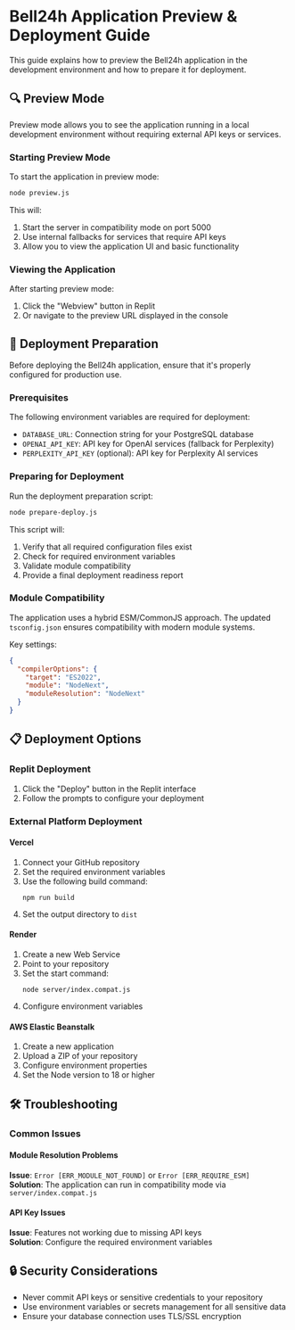 # Bell24h Application Preview & Deployment Guide

This guide explains how to preview the Bell24h application in the development environment and how to prepare it for deployment.

## 🔍 Preview Mode

Preview mode allows you to see the application running in a local development environment without requiring external API keys or services.

### Starting Preview Mode

To start the application in preview mode:

```bash
node preview.js
```

This will:
1. Start the server in compatibility mode on port 5000
2. Use internal fallbacks for services that require API keys
3. Allow you to view the application UI and basic functionality

### Viewing the Application

After starting preview mode:
1. Click the "Webview" button in Replit
2. Or navigate to the preview URL displayed in the console

## 🚀 Deployment Preparation

Before deploying the Bell24h application, ensure that it's properly configured for production use.

### Prerequisites

The following environment variables are required for deployment:
- `DATABASE_URL`: Connection string for your PostgreSQL database
- `OPENAI_API_KEY`: API key for OpenAI services (fallback for Perplexity)
- `PERPLEXITY_API_KEY` (optional): API key for Perplexity AI services

### Preparing for Deployment

Run the deployment preparation script:

```bash
node prepare-deploy.js
```

This script will:
1. Verify that all required configuration files exist
2. Check for required environment variables
3. Validate module compatibility
4. Provide a final deployment readiness report

### Module Compatibility

The application uses a hybrid ESM/CommonJS approach. The updated `tsconfig.json` ensures compatibility with modern module systems.

Key settings:
```json
{
  "compilerOptions": {
    "target": "ES2022",
    "module": "NodeNext",
    "moduleResolution": "NodeNext"
  }
}
```

## 📋 Deployment Options

### Replit Deployment

1. Click the "Deploy" button in the Replit interface
2. Follow the prompts to configure your deployment

### External Platform Deployment

#### Vercel
1. Connect your GitHub repository
2. Set the required environment variables
3. Use the following build command:
   ```
   npm run build
   ```
4. Set the output directory to `dist`

#### Render
1. Create a new Web Service
2. Point to your repository
3. Set the start command:
   ```
   node server/index.compat.js
   ```
4. Configure environment variables

#### AWS Elastic Beanstalk
1. Create a new application
2. Upload a ZIP of your repository
3. Configure environment properties
4. Set the Node version to 18 or higher

## 🛠️ Troubleshooting

### Common Issues

#### Module Resolution Problems

**Issue**: `Error [ERR_MODULE_NOT_FOUND]` or `Error [ERR_REQUIRE_ESM]`  
**Solution**: The application can run in compatibility mode via `server/index.compat.js`

#### API Key Issues

**Issue**: Features not working due to missing API keys  
**Solution**: Configure the required environment variables

## 🔒 Security Considerations

- Never commit API keys or sensitive credentials to your repository
- Use environment variables or secrets management for all sensitive data
- Ensure your database connection uses TLS/SSL encryption